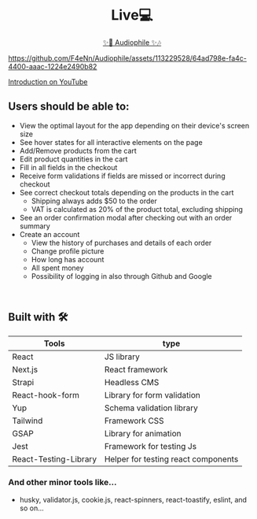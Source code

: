 
<h1 align="center">Live💻</h1>
<p align='center'><a target='_blank' href='https://audiophile-ommae9kqt-f4enn.vercel.app' align='center' >✨🎵 Audiophile ✨🎶</a></p>


https://github.com/F4eNn/Audiophile/assets/113229528/64ad798e-fa4c-4400-aaac-1224e2490b82

<a href="https://www.youtube.com/watch?v=HcYmF-D7Ufk" target="_blank">Introduction on YouTube</a>

<h2>Users should be able to:</h2>

- View the optimal layout for the app depending on their device's screen size
- See hover states for all interactive elements on the page
- Add/Remove products from the cart
- Edit product quantities in the cart
- Fill in all fields in the checkout
- Receive form validations if fields are missed or incorrect during checkout
- See correct checkout totals depending on the products in the cart
  - Shipping always adds $50 to the order
  - VAT is calculated as 20% of the product total, excluding shipping
- See an order confirmation modal after checking out with an order summary
- Create an account
  - View the history of purchases and details of each order
  - Change profile picture
  - How long has account
  - All spent money
  - Possibility of logging in also through Github and Google

</br>

## Built with 🛠

Tools | type |
---| --- |
React | JS library |
Next.js | React framework |
Strapi | Headless CMS
React-hook-form | Library for form validation |
Yup | Schema validation library |
Tailwind | Framework CSS |
GSAP | Library for animation |
Jest | Framework for testing Js
React-Testing-Library | Helper for testing react components

<h3>And other minor tools like...</h3>

- husky, validator.js, cookie.js, react-spinners, react-toastify, eslint, and so on...

